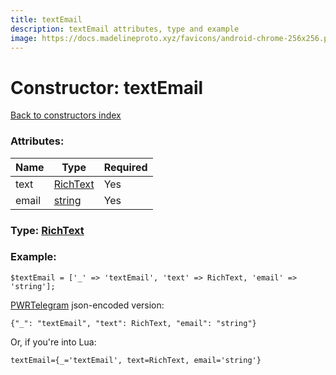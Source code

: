 ```yaml
---
title: textEmail
description: textEmail attributes, type and example
image: https://docs.madelineproto.xyz/favicons/android-chrome-256x256.png
---
```

# Constructor: textEmail  
[Back to constructors index](index.md)



### Attributes:

| Name     |    Type       | Required |
|----------|---------------|----------|
|text|[RichText](../types/RichText.md) | Yes|
|email|[string](../types/string.md) | Yes|



### Type: [RichText](../types/RichText.md)


### Example:

```
$textEmail = ['_' => 'textEmail', 'text' => RichText, 'email' => 'string'];
```  

[PWRTelegram](https://pwrtelegram.xyz) json-encoded version:

```
{"_": "textEmail", "text": RichText, "email": "string"}
```


Or, if you're into Lua:  


```
textEmail={_='textEmail', text=RichText, email='string'}

```


